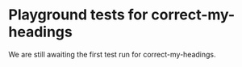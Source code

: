 # Playground tests for correct-my-headings
We are still awaiting the first test run for correct-my-headings.
